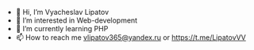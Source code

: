 - 👋 Hi, I’m Vyacheslav Lipatov
- 👀 I’m interested in Web-development
- 🌱 I’m currently learning PHP
- 📫 How to reach me vlipatov365@yandex.ru or https://t.me/LipatovVV

<!---
vlipatov365/vlipatov365 is a ✨ special ✨ repository because its `README.md` (this file) appears on your GitHub profile.
You can click the Preview link to take a look at your changes.
--->
